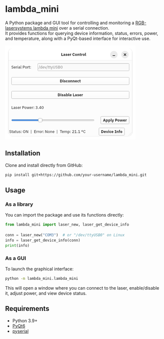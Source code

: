 # lambda_mini

A Python package and GUI tool for controlling and monitoring a [RGB-lasersystems lambda mini](https://rgb-lasersystems.com/products/) over a serial connection.  
It provides functions for querying device information, status, errors, power, and temperature, along with a PyQt-based interface for interactive use.

![gui](screenshot.png)

## Installation

Clone and install directly from GitHub:

```bash
pip install git+https://github.com/your-username/lambda_mini.git
````

## Usage

### As a library

You can import the package and use its functions directly:

```python
from lambda_mini import laser_new, laser_get_device_info

conn = laser_new("COM3")  # or "/dev/ttyUSB0" on Linux
info = laser_get_device_info(conn)
print(info)
```

### As a GUI

To launch the graphical interface:

```bash
python -m lambda_mini.lambda_mini
```

This will open a window where you can connect to the laser, enable/disable it, adjust power, and view device status.

## Requirements

* Python 3.9+
* [PyQt6](https://pypi.org/project/PyQt6/)
* [pyserial](https://pypi.org/project/pyserial/)

```

```
